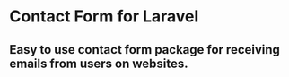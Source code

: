 # Contact Form for Laravel

## Easy to use contact form package for  receiving emails from users on websites.